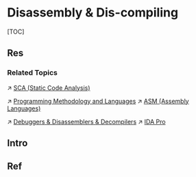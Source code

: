 # Disassembly & Dis-compiling

[TOC]



## Res
### Related Topics
↗ [SCA (Static Code Analysis)](../../📌%20SCA%20(Static%20Code%20Analysis)/SCA%20(Static%20Code%20Analysis).md)

↗ [Programming Methodology and Languages](../../../../../../../🔑%20CS%20Core/👩‍💻%20Programming%20Methodology%20and%20Languages/Programming%20Methodology%20and%20Languages.md)
↗ [ASM (Assembly Languages)](../../../../../../../🔑%20CS%20Core/👩‍💻%20Programming%20Methodology%20and%20Languages/ASM%20(Assembly%20Languages)/ASM%20(Assembly%20Languages).md)

↗ [Debuggers & Disassemblers & Decompilers](../../../../../../../🔑%20CS%20Core/👩‍💻%20Programming%20Methodology%20and%20Languages/🛠️%20Programming%20Tools%20Chain/Debuggers%20&%20Disassemblers%20&%20Decompilers/Debuggers%20&%20Disassemblers%20&%20Decompilers.md)
↗ [IDA Pro](../../../../../../☠️%20Kill%20Chain/🔞%20Software%20Analysis%20Tools/⛰️%20Static%20Binary%20Analysis%20&%20SCA%20Tools/IDA%20Pro/IDA%20Pro.md)



## Intro



## Ref

